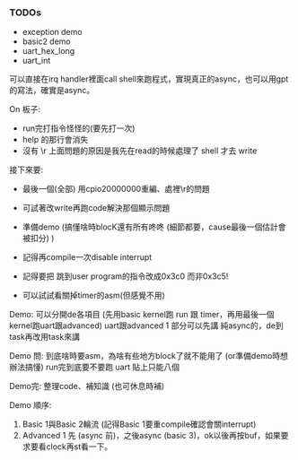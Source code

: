 ### TODOs
* exception demo
* basic2 demo
* uart_hex_long
* uart_int

可以直接在irq handler裡面call shell來跑程式，實現真正的async，也可以用gpt的寫法，確實是async。

On 板子:
* run完打指令怪怪的(要先打一次)
* help 的那行會消失
* 沒有 \r
上面問題的原因是我先在read的時候處理了 shell 才去 write

接下來要:
* 最後一個(全部) 用cpio20000000重編、處裡\r的問題
* 可試著改write再跑code解決那個顯示問題
* 準備demo (搞懂啥時blocK還有所有咚咚 (細節都要，cause最後一個估計會被扣分) )
* 記得再compile一次disable interrupt

* 記得要把 跳到user program的指令改成0x3c0 而非0x3c5!
* 可以試試看關掉timer的asm(但感覺不用)

Demo:
可以分開de各項目 (先用basic kernel跑 run 跟 timer，再用最後一個kernel跑uart跟advanced)
uart跟advanced 1 部分可以先講 純async的，de到task再改用task來講

Demo 問:
到底啥時要asm，為啥有些地方block了就不能用了 (or準備demo時想辦法搞懂)
run完到底要不要跑
uart 貼上只能八個

Demo完:
整理code、補知識 (也可休息時補)


Demo 順序:
1. Basic 1與Basic 2輪流 (記得Basic 1要重compile確認會關interrupt)
2. Advanced 1 先 (async 前)，之後async (basic 3)，ok以後再按buf，如果要求要看clock再st看一下。